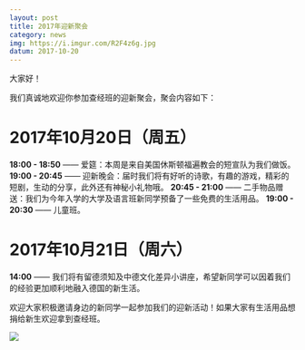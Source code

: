 ```yaml
---
layout: post
title: 2017年迎新聚会
category: news
img: https://i.imgur.com/R2F4z6g.jpg
datum: 2017-10-20
---
```

大家好！

我们真诚地欢迎你参加查经班的迎新聚会，聚会内容如下：

# 2017年10月20日（周五）

**18:00 - 18:50** —— 爱筵：本周是来自美国休斯顿福遍教会的短宣队为我们做饭。
**19:00 - 20:45** —— 迎新晚会：届时我们将有好听的诗歌，有趣的游戏，精彩的短剧，生动的分享，此外还有神秘小礼物哦。
**20:45 - 21:00** —— 二手物品赠送：我们为今年入学的大学及语言班新同学预备了一些免费的生活用品。
**19:00 - 20:30** —— 儿童班。

# 2017年10月21日（周六）

**14:00** —— 我们将有留德须知及中德文化差异小讲座，希望新同学可以因着我们的经验更加顺利地融入德国的新生活。

欢迎大家积极邀请身边的新同学一起参加我们的迎新活动！如果大家有生活用品想捐给新生欢迎拿到查经班。

![](https://i.imgur.com/R2F4z6g.jpg)